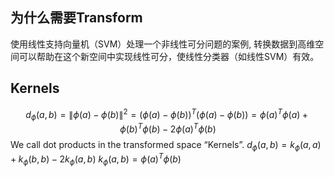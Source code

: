 ## 为什么需要Transform
使用线性支持向量机（SVM）处理一个非线性可分问题的案例, 转换数据到高维空间可以帮助在这个新空间中实现线性可分，使线性分类器（如线性SVM）有效。
## Kernels
$$d_{\phi}(a, b) = \|\phi(a) - \phi(b)\|^2
               = (\phi(a) - \phi(b))^T (\phi(a) - \phi(b))
               = \phi(a)^T \phi(a) + \phi(b)^T \phi(b) - 2 \phi(a)^T \phi(b)$$
We call dot products in the transformed space “Kernels”. 
$d_{\phi}(a, b) = k_{\phi}(a, a) + k_{\phi}(b, b) - 2k_{\phi}(a, b)$
$k_{\phi}(a, b) = \phi(a)^T \phi(b)$
